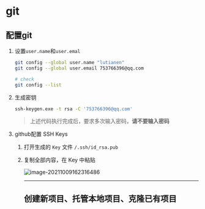 # git

## 配置git

1. 设置`user.name`和`user.emal`

   ```bash
   git config --global user.name "lutianen"
   git config --global user.email 753766396@qq.com
   
   # check
   git config --list
   ```

2. 生成密钥

   ```bash
   ssh-keygen.exe -t rsa -C '753766396@qq.com'
   ```

   > 上述代码执行完成后，要求多次输入密码，**请不要输入密码**

3. github配置 SSH Keys

   1. 打开生成的 `Key` 文件 `/.ssh/id_rsa.pub`

   2. 复制全部内容，在 Key 中粘贴

      ![image-20211009162316486](C:\Users\957\AppData\Roaming\Typora\typora-user-images\image-20211009162316486.png)

      ---

      ## 创建新项目、托管本地项目、克隆已有项目

